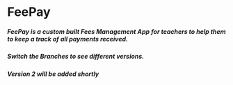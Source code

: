 # FeePay
##### FeePay is a custom built Fees Management App for teachers to help them to keep a track of all payments received.
##### Switch the Branches to see different versions.
##### Version 2 will be added shortly
